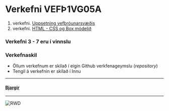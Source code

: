 # Verkefni VEFÞ1VG05A

1. verkefni. [Uppsetning vefþróunarsvæðis](Verkefni-1/)
1. verkefni. [HTML - CSS og Box módelið](Verkefni-2/)

### Verkefni 3 - 7 eru í vinnslu

<!--
1. verkefni. [Skipulag vefsíðu](Verkefni-3/README.md)
1. verkefni. [Efnisyfirlit og listar](Verkefni-4/README.md)
1. verkefni. [Myndvinnsla](Verkefni-5/README.md)
1. verkefni. [Leturfræði](Verkefni-6/README.md)
1. [Lokaverkefni - lykilmatsþáttur](Verkefni-7/README.md)
-->
### Verkefnaskil 
 
-  Öllum verkefnum er skilað í eigin Github verkfenageymslu (_repository_)
-  Tengil á verkefnin er skilað í Innu

---

#### [Bjargir](https://github.com/vefgrunnur/Namsefni/wiki)

---

![RWD](img/Responsive-Web-Design.jpg)

